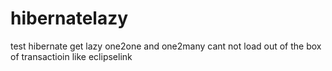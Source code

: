 hibernatelazy
=============

test hibernate get lazy one2one and one2many cant not load out of the box of transactioin like eclipselink
